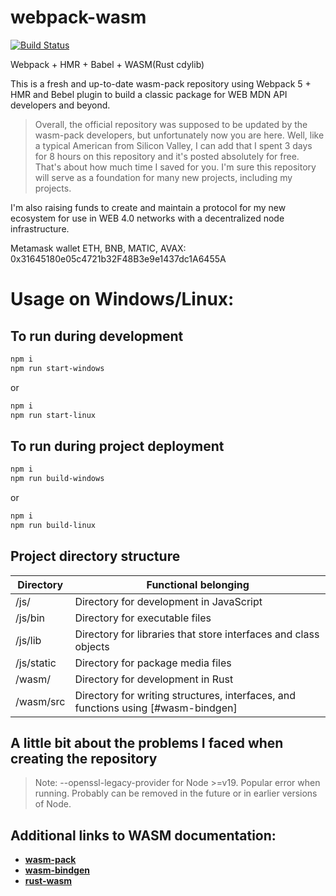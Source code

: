 # webpack-wasm
[![Build Status](https://app.travis-ci.com/ITC-LittlePrince/webpack-wasm.svg?token=5srgE5sJboWxv5H8x4XB&branch=main)](https://app.travis-ci.com/ITC-LittlePrince/webpack-wasm)


Webpack + HMR + Babel + WASM(Rust cdylib)


This is a fresh and up-to-date wasm-pack repository using Webpack 5 + HMR and Bebel plugin to build a classic package for WEB MDN API developers and beyond.



> Overall, the official repository was supposed to be updated by the wasm-pack developers, but unfortunately now you are here.
> Well, like a typical American from Silicon Valley, I can add that I spent 3 days for 8 hours on this repository and it's posted absolutely for free.
> That's about how much time I saved for you.
> I'm sure this repository will serve as a foundation for many new projects, including my projects.

I'm also raising funds to create and maintain a protocol for my new ecosystem for use in WEB 4.0 networks with a decentralized node infrastructure.


Metamask wallet ETH, BNB, MATIC, AVAX: 0x31645180e05c4721b32F48B3e9e1437dc1A6455A


# Usage on Windows/Linux:

## To run during development
```sh
npm i
npm run start-windows
```
or
```sh
npm i
npm run start-linux
```

## To run during project deployment
```sh
npm i
npm run build-windows
```
or
```sh
npm i
npm run build-linux
```

## Project directory structure
| Directory | Functional belonging |
| ------ | ------ |
| /js/ | Directory for development in JavaScript |
| /js/bin | Directory for executable files |
| /js/lib | Directory for libraries that store interfaces and class objects |
| /js/static | Directory for package media files |
| /wasm/ | Directory for development in Rust |
| /wasm/src | Directory for writing structures, interfaces, and functions using [#wasm-bindgen] |

## A little bit about the problems I faced when creating the repository

> Note: --openssl-legacy-provider for Node >=v19. Popular error when running. Probably can be removed in the future or in earlier versions of Node.


## Additional links to WASM documentation:

 - [**wasm-pack**](https://rustwasm.github.io/docs/wasm-pack/introduction.html)
 - [**wasm-bindgen**](https://rustwasm.github.io/docs/wasm-bindgen/introduction.html)
 - [**rust-wasm**](https://rustwasm.github.io/book/introduction.html)


